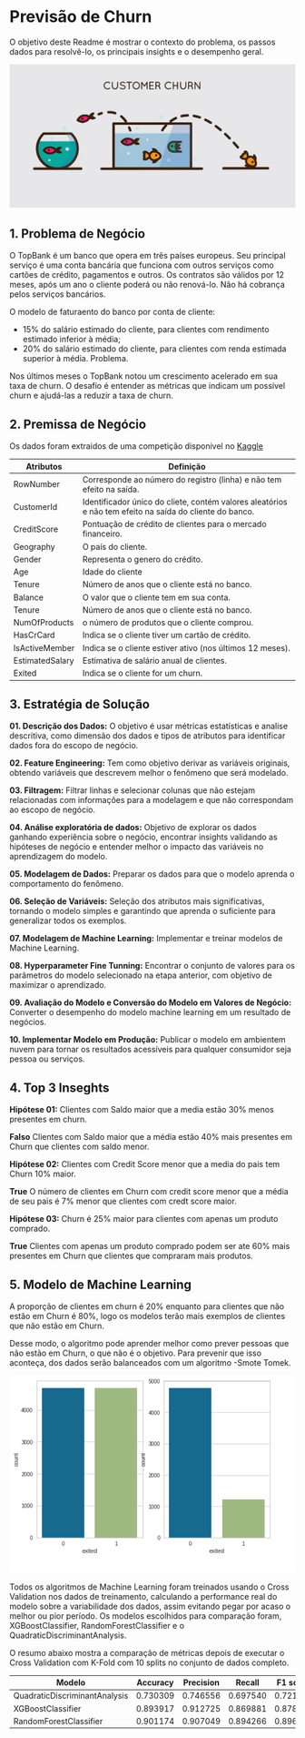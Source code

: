 # Previsão de Churn 
O objetivo deste Readme é mostrar o contexto do problema, os passos dados para resolvê-lo, os principais insights e o desempenho geral.

![](img/churn.png)

## 1. Problema de Negócio
O TopBank é um banco que opera em três países europeus. Seu principal serviço é uma conta bancária que funciona com outros serviços como cartões de crédito, pagamentos e outros. Os contratos são válidos por 12 meses, após um ano o cliente poderá ou não renová-lo. Não há cobrança pelos serviços bancários.

O modelo de faturaento do banco por conta de cliente: 
- 15% do salário estimado do cliente, para clientes com rendimento estimado inferior à média; 
- 20% do salário estimado do cliente, para clientes com renda estimada superior à média. Problema. 

Nos últimos meses o TopBank notou um crescimento acelerado em sua taxa de churn. O desafio é entender as métricas que indicam um possível churn e ajudá-las a reduzir a taxa de churn. 

## 2. Premissa de Negócio
Os dados foram extraidos de uma competição disponivel no [Kaggle](https://www.kaggle.com/datasets/mervetorkan/churndataset)

Atributos      | Definição
-------------- | ---------------
|RowNumber     | Corresponde ao número do registro (linha) e não tem efeito na saída.|
|CustomerId    | Identificador único do cliete, contém valores aleatórios e não tem efeito na saída do cliente do banco.|
|CreditScore   | Pontuação de crédito de clientes para o mercado financeiro.|
|Geography     | O país do cliente.|
|Gender        | Representa o genero do crédito.|
|Age           | Idade do cliente|
|Tenure        | Número de anos que o cliente está no banco.|
|Balance       | O valor que o cliente tem em sua conta.|
|Tenure        | Número de anos que o cliente está no banco.|
|NumOfProducts | o número de produtos que o cliente comprou.|
|HasCrCard     | Indica se o cliente tiver um cartão de crédito.|
|IsActiveMember| Indica se o cliente estiver ativo (nos últimos 12 meses).|
|EstimatedSalary| Estimativa de salário anual de clientes.|
|Exited         | Indica se o cliente for um churn.|

## 3. Estratégia de Solução

**01. Descrição dos Dados:** O objetivo é usar métricas estatísticas e analise descritiva, como dimensão dos dados e tipos de atributos para identificar dados fora do escopo de negócio.  

**02. Feature Engineering:** Tem como objetivo derivar as variáveis originais, obtendo variáveis que descrevem melhor o fenômeno que será modelado.

**03. Filtragem:** Filtrar linhas e selecionar colunas que não estejam relacionadas com informações para a modelagem e que não correspondam ao escopo de negócio. 

**04. Análise exploratória de dados:** Objetivo de explorar os dados ganhando experiência sobre o negócio, encontrar insights validando as hipóteses de negócio e entender melhor o impacto das variáveis no aprendizagem do modelo. 

**05. Modelagem de Dados:** Preparar os dados para que o modelo aprenda o comportamento do fenômeno.

**06. Seleção de Variáveis:** Seleção dos atributos mais significativas, tornando o modelo simples e garantindo que aprenda o suficiente para generalizar todos os exemplos.

**07. Modelagem de Machine Learning:** Implementar e treinar modelos de Machine Learning.

**08. Hyperparameter Fine Tunning:** Encontrar o conjunto de valores para os parâmetros do modelo selecionado na etapa anterior, com objetivo de maximizar o aprendizado. 

**09. Avaliação do Modelo e Conversão do Modelo em Valores de Negócio:** Converter o desempenho do modelo machine learning em um resultado de negócios.

**10. Implementar Modelo em Produção:** Publicar o modelo em ambientem nuvem para tornar os resultados acessíveis para qualquer consumidor seja pessoa ou serviços. 

## 4. Top 3 Inseghts

**Hipótese 01:** Clientes com Saldo maior que a media estão 30% menos presentes em churn.

**Falso** Clientes com Saldo maior que a média estão 40% mais presentes em Churn que clientes com saldo menor.

**Hipótese 02:** Clientes com Credit Score menor que a media do pais tem Churn 10% maior.

**True** O número de clientes em Churn com credit score menor que a média de seu pais é 7% menor que clientes com credt score maior.

**Hipótese 03:**  Churn é 25% maior para clientes com apenas um produto comprado.

**True** Clientes com apenas um produto comprado podem ser ate 60% mais presentes em Churn que clientes que compraram mais produtos.

## 5. Modelo de Machine Learning

A proporção de clientes em churn é 20% enquanto para clientes que não estão em Churn é 80%, logo os modelos terão mais exemplos de clientes que não estão em Churn.

Desse modo, o algoritmo pode aprender melhor como prever pessoas que não estão em Churn, o que não é o objetivo. Para prevenir que isso aconteça, dos dados serão balanceados com um algoritmo -Smote Tomek. 

![](img/balanceamento.png)

Todos os algoritmos de Machine Learning foram treinados usando o Cross Validation nos dados de treinamento, calculando a performance real do modelo sobre a variabilidade dos dados, assim evitando pegar por acaso o melhor ou pior período. Os modelos escolhidos para comparação foram, XGBoostClassifier, RandomForestClassifier e o QuadraticDiscriminantAnalysis. 

O resumo abaixo mostra a comparação de métricas depois de executar o Cross Validation com K-Fold com 10 splits no conjunto de dados completo.

Modelo    | Accuracy | Precision  | Recall | F1 score
------------ | ------------- |  ------------ |  ------------  |  ------------
|QuadraticDiscriminantAnalysis |0.730309 | 0.746556 |0.697540 | 0.721136
|XGBoostClassifier  |0.893917| 0.912725 | 0.869881 | 0.878665
|RandomForestClassifier | 0.901174 | 0.907049 | 0.894266 | 0.896368
